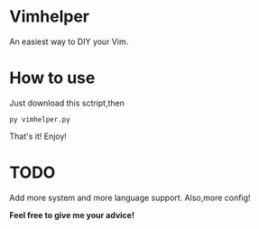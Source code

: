 # Vimhelper
An easiest way to DIY your Vim.

# How to use
Just download this sctript,then

`py vimhelper.py`

That's it! Enjoy!

# TODO
Add more system and more language support.
Also,more config!

**Feel free to give me your advice!**
